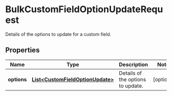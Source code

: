 

# BulkCustomFieldOptionUpdateRequest

Details of the options to update for a custom field.

## Properties

Name | Type | Description | Notes
------------ | ------------- | ------------- | -------------
**options** | [**List&lt;CustomFieldOptionUpdate&gt;**](CustomFieldOptionUpdate.md) | Details of the options to update. |  [optional]



